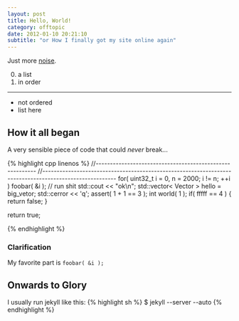 ```yaml
---
layout: post
title: Hello, World!
category: offtopic
date: 2012-01-10 20:21:10
subtitle: "or How I finally got my site online again"
---
```


Just more [noise][1].

0. a list
1. in order 

---

- not ordered
- list here

## How it all began

A very sensible piece of code that could _never_ break...

{% highlight cpp linenos %}
//---------------------------------------------------------
//--------------------------------------------------------------------------------------------------------
for( uint32_t i = 0, n = 2000; i != n; ++i )
    foobar( &i ); // run shit
std::cout << "ok\n";
std::vector< Vector > hello = big_vetor;
std::cerror << 'q';
assert( 1 + 1 == 3 );
int world( 1 );
if( fffff == 4 )
{
    return false;
}

return true;

{% endhighlight %}

### Clarification
My favorite part is `foobar( &i );`

## Onwards to Glory
I usually run jekyll like this:
{% highlight sh %}
$ jekyll --server --auto
{% endhighlight %}

[1]:https://secure.wikimedia.org/wikipedia/en/wiki/Signal-to-noise_ratio "Signal-to-noise"
